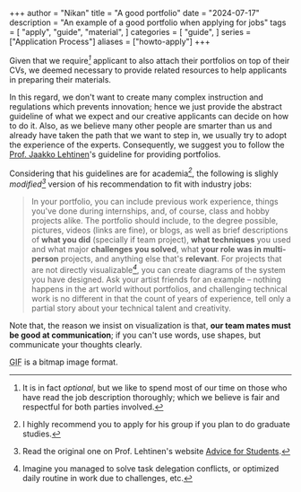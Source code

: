 +++
author = "Nikan"
title = "A good portfolio"
date = "2024-07-17"
description = "An example of a good portfolio when applying for jobs"
tags = [
    "apply",
    "guide",
    "material",
]
categories = [
    "guide",
]
series = ["Application Process"]
aliases = ["howto-apply"]
+++

Given that we require<cite>[^1]</cite> applicant to also attach their portfolios on top of their CVs, we deemed necessary to provide related resources to help applicants in preparing their materials.

In this regard, we don't want to create many complex instruction and regulations which prevents innovation; hence we just provide the abstract guideline of what we expect and our creative applicants can decide on how to do it. Also, as we believe many other people are smarter than us and already have taken the path that we want to step in, we usually try to adopt the experience of the experts. Consequently, we suggest you to follow the [Prof. Jaakko Lehtinen](https://users.aalto.fi/~lehtinj7/)'s guideline for providing portfolios.

Considering that his guidelines are for academia<cite>[^2]</cite>, the following is slighly <cite>modified[^3]</cite> version of his recommendation to fit with industry jobs:

>In your portfolio, you can include previous work experience, things you've done during internships, and, of course, class and hobby projects alike. The portfolio should include, to the degree possible, pictures, videos (links are fine), or blogs, as well as brief descriptions of **what you did** (specially if team project), **what techniques** you used and what major **challenges you solved**, what **your role was in multi-person** projects, and anything else that's **relevant**. For projects that are not directly visualizable<cite>[^4]</cite>, you can create diagrams of the system you have designed. Ask your artist friends for an example – nothing happens in the art world without portfolios, and challenging technical work is no different in that the count of years of experience, tell only a partial story about your technical talent and creativity.

Note that, the reason we insist on visualization is that, **our team mates must be good at communication**; if you can't use words, use shapes, but communicate your thoughts clearly. 

[^1]: It is in fact *optional*, but we like to spend most of our time on those who have read the job description thoroughly; which we believe is fair and respectful for both parties involved.
[^2]: I highly recommend you to apply for his group if you plan to do graduate studies.
[^3]: Read the original one on Prof. Lehtinen's website [Advice for Students](https://users.aalto.fi/~lehtinj7/adviceforstudents.html).
[^4]: Imagine you managed to solve task delegation conflicts, or optimized daily routine in work due to challenges, etc.

<abbr title="Graphics Interchange Format">GIF</abbr> is a bitmap image format.

